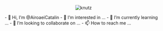<p align="center"> <img src="https://komarev.com/ghpvc/?username=AiroaeiCatalin&label=Profile%20views&color=0e75b6&style=flat" alt="knutz" /> </p>
- 👋 Hi, I’m @AiroaeiCatalin
- 👀 I’m interested in ...
- 🌱 I’m currently learning ...
- 💞️ I’m looking to collaborate on ...
- 📫 How to reach me ...

<!---
AiroaeiCatalin/AiroaeiCatalin is a ✨ special ✨ repository because its `README.md` (this file) appears on your GitHub profile.
You can click the Preview link to take a look at your changes.
--->
